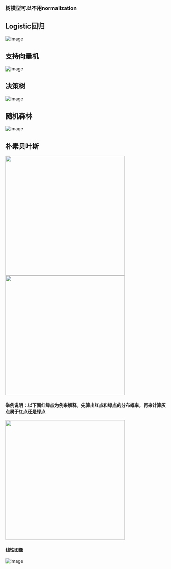 ### 树模型可以不用normalization

## Logistic回归
![image](https://user-images.githubusercontent.com/41554601/177704707-0ef9f214-a43c-456b-8865-3aaf4a19442c.png)

## 支持向量机
![image](https://user-images.githubusercontent.com/41554601/177704994-d89c8eca-f2c8-4de4-a97f-39985d37af57.png)

## 决策树
![image](https://user-images.githubusercontent.com/41554601/177705078-fb0074e9-59a3-4401-a610-838515cea37b.png)

## 随机森林
![image](https://user-images.githubusercontent.com/41554601/177705171-ac2f19a5-4951-4852-8e44-dec442eb4346.png)

## 朴素贝叶斯
<img src="https://user-images.githubusercontent.com/41554601/177697710-65845dd9-c725-49ea-b634-dbd2cc59f501.png" width="375">
<img src="https://user-images.githubusercontent.com/41554601/177701770-5c19ca3f-e9d6-4fc9-af91-a86681822c69.png" width="375">

#### 举例说明：以下面红绿点为例来解释。先算出红点和绿点的分布概率，再来计算灰点属于红点还是绿点
<img src="https://user-images.githubusercontent.com/41554601/177697989-1e017560-c4a3-453d-85bc-64c201ed67d0.png" width="375">

#### 线性图像
![image](https://user-images.githubusercontent.com/41554601/177704399-befe9f92-d59b-47c5-862b-07bb076b0ed5.png)
